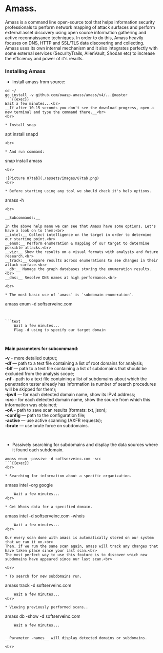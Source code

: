 # Amass.

Amass is a command line open-source tool that helps information security professionals to perform network mapping of attack surfaces and perform external asset discovery using open source information gathering and active reconnaissance techniques.
In order to do this, Amass heavily focuses on DNS, HTTP and SSL/TLS data discovering and collecting. 
Amass uses its own internal mechanism and it also integrates perfectly with some external services (SecurityTrails, AlienVault, Shodan etc) to increase the efficiency and power of it's results.

### Installing Amass

* Install amass from source:
```
cd ~/
go install -v github.com/owasp-amass/amass/v4/...@master
```{{exec}}
Wait a few minutes...<br>
__If after 10-15 seconds you don't see the download progress, open a new terminal and type the command there.__<br>
<br>

* Install snap
```
apt install snapd
```{{exec}}
<br>

* And run command:
```
snap install amass
```{{exec}}
<br>

![Picture 07tab](./assets/images/07tab.png)
<br>

* Before starting using any tool we should check it's help options.
```
amass -h
```{{exec}}
<br>

__Subcommands:__

In the above help menu we can see that Amass have some options. Let's have a look on to them:<br>
__intel:__ Collect intelligence on the target in order to determine our starting point.<br>
__enum:__ Perform enumeration & mapping of our target to determine possible attacks.<br>
__viz:__ Show the results on a visual formats with analysis and future research.<br>
__track:__ Compare results across enumerations to see changes in their attack surface.<br>
__db:__ Manage the graph databases storing the enumeration results.<br>
__dns:__ Resolve DNS names at high performance.<br>

<br>

* The most basic use of `amass` is `subdomain enumeration`.
```
amass enum -d softserveinc.com
```{{exec}}


```text
    Wait a few minutes...
    Flag -d using to specify our target domain
```
<br>

__Main parameters for subcommand:__

__-v__ - more detailed output;<br>
__-df <STRING>__ — path to a text file containing a list of root domains for analysis;<br>
__-blf <STRING>__ — path to a text file containing a list of subdomains that should be excluded from the analysis scope;<br>
__-nf <STRING>__ - path to a text file containing a list of subdomains about which the penetration tester already has information (a number of search procedures will be skipped for them);<br>
__-ipv4__ — for each detected domain name, show its IPv4 address;<br>
__-src__ - for each detected domain name, show the source from which this information was obtained;<br>
__-oA <STRING>__ - path to save scan results (formats: txt, json);<br>
__-config <STRING>__ — path to the configuration file;<br>
__-active__ — use active scanning (AXFR requests);<br>
__-brute__ — use brute force on subdomains.<br>

<br>

* Passively searching for subdomains and display the data sources where it found each subdomain.
```
amass enum -passive -d softserveinc.com -src
```{{exec}}
<br>

* Searching for information about a specific organization.
```
amass intel -org google
```{{exec}}
    Wait a few minutes...
<br>

* Get Whois data for a specified domain.
```
amass intel -d softserveinc.com -whois
```{{exec}}
    Wait a few minutes...
<br>

Our every scan done with amass is automatically stored on our system that we ran it on.<br>
Then, if we run the same scan again, amass will track any changes that have taken place since your last scan.<br>
The most perfect way to use this feature is to discover which new subdomains have appeared since our last scan.<br>

<br>

* To search for new subdomains run.
```
amass track -d softserveinc.com
```{{exec}}
    Wait a few minutes...
<br>

* Viewing previously performed scans..
```
amass db -show -d softserveinc.com
```{{exec}}
    Wait a few minutes...


__Parameter -names__ will display detected domains or subdomains.

<br>
